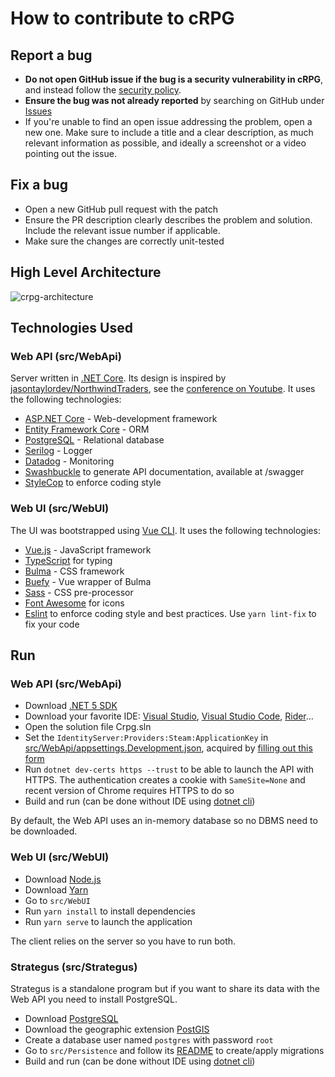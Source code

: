 # How to contribute to cRPG

## Report a bug

- **Do not open GitHub issue if the bug is a security vulnerability in cRPG**, and instead follow
  the [security policy](https://github.com/verdie-g/crpg/blob/master/SECURITY.md).
- **Ensure the bug was not already reported** by searching on GitHub under [Issues](https://github.com/verdie-g/crpg/issues?q=is%3Aissue)
- If you're unable to find an open issue addressing the problem, open a new one. Make sure to include
  a title and a clear description, as much relevant information as possible, and ideally a screenshot
  or a video pointing out the issue.

## Fix a bug

- Open a new GitHub pull request with the patch
- Ensure the PR description clearly describes the problem and solution. Include the relevant issue
  number if applicable.
- Make sure the changes are correctly unit-tested

## High Level Architecture

![crpg-architecture](https://user-images.githubusercontent.com/9092290/95020344-df71a880-066a-11eb-8439-f21f90cbc9c7.png)

## Technologies Used

### Web API (src/WebApi)

Server written in [.NET Core](https://dotnet.microsoft.com). Its design is inspired by
[jasontaylordev/NorthwindTraders](https://github.com/jasontaylordev/NorthwindTraders), see the
[conference on Youtube](https://youtube.com/watch?v=Zygw4UAxCdg). It uses the following technologies:
- [ASP.NET Core](https://dotnet.microsoft.com/learn/aspnet/what-is-aspnet-core) - Web-development framework
- [Entity Framework Core](https://docs.microsoft.com/en-us/ef) - ORM
- [PostgreSQL](https://www.postgresql.org) - Relational database
- [Serilog](https://serilog.net) - Logger
- [Datadog](https://www.datadoghq.com) - Monitoring
- [Swashbuckle](https://github.com/domaindrivendev/Swashbuckle) to generate API documentation, available at /swagger
- [StyleCop](https://github.com/DotNetAnalyzers/StyleCopAnalyzers) to enforce coding style

### Web UI (src/WebUI)

The UI was bootstrapped using [Vue CLI](https://cli.vuejs.org). It uses the following technologies:
- [Vue.js](https://vuejs.org) - JavaScript framework
- [TypeScript](https://www.typescriptlang.org) for typing
- [Bulma](https://bulma.io) - CSS framework
- [Buefy](https://buefy.org) - Vue wrapper of Bulma
- [Sass](https://sass-lang.com) - CSS pre-processor
- [Font Awesome](https://fontawesome.com) for icons
- [Eslint](https://eslint.org) to enforce coding style and best practices. Use `yarn lint-fix` to fix your code

## Run

### Web API (src/WebApi)

- Download [.NET 5 SDK](https://dotnet.microsoft.com/download)
- Download your favorite IDE: [Visual Studio](https://visualstudio.microsoft.com/vs), [Visual Studio Code](https://code.visualstudio.com), [Rider](https://www.jetbrains.com/rider)...
- Open the solution file Crpg.sln
- Set the `IdentityServer:Providers:Steam:ApplicationKey` in
  [src/WebApi/appsettings.Development.json](https://github.com/verdie-g/crpg/blob/master/src/WebApi/appsettings.Development.json),
  acquired by [filling out this form](https://steamcommunity.com/dev/apikey)
- Run `dotnet dev-certs https --trust` to be able to launch the API with HTTPS. The authentication creates a cookie
  with `SameSite=None` and recent version of Chrome requires HTTPS to do so
- Build and run (can be done without IDE using [dotnet cli](https://docs.microsoft.com/en-us/dotnet/core/tools/dotnet-run))

By default, the Web API uses an in-memory database so no DBMS need to be downloaded.

### Web UI (src/WebUI)

- Download [Node.js](https://nodejs.org)
- Download [Yarn](https://classic.yarnpkg.com/en/docs/install)
- Go to `src/WebUI`
- Run `yarn install` to install dependencies
- Run `yarn serve` to launch the application

The client relies on the server so you have to run both.

### Strategus (src/Strategus)

Strategus is a standalone program but if you want to share its data with the
Web API you need to install PostgreSQL.

- Download [PostgreSQL](https://www.postgresql.org/download)
- Download the geographic extension [PostGIS](http://download.osgeo.org/postgis/windows)
- Create a database user named `postgres` with password `root`
- Go to `src/Persistence` and follow its [README](https://github.com/verdie-g/crpg/blob/master/src/Persistence/README.md) to create/apply migrations
- Build and run (can be done without IDE using [dotnet cli](https://docs.microsoft.com/en-us/dotnet/core/tools/dotnet-run))
